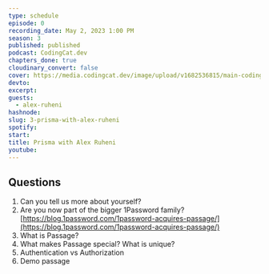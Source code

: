 ```yaml
---
type: schedule
episode: 0
recording_date: May 2, 2023 1:00 PM
season: 3
published: published
podcast: CodingCat.dev
chapters_done: true
cloudinary_convert: false
cover: https://media.codingcat.dev/image/upload/v1682536815/main-codingcatdev-photo/Prisma-with-Alex-Ruheni.jpg
devto:
excerpt:
guests:
  - alex-ruheni
hashnode:
slug: 3-prisma-with-alex-ruheni
spotify:
start:
title: Prisma with Alex Ruheni
youtube:
---
```


## Questions

1. Can you tell us more about yourself?
2. Are you now part of the bigger 1Password family?
   [https://blog.1password.com/1password-acquires-passage/](https://blog.1password.com/1password-acquires-passage/)
3. What is Passage?
4. What makes Passage special? What is unique?
5. Authentication vs Authorization
6. Demo passage
